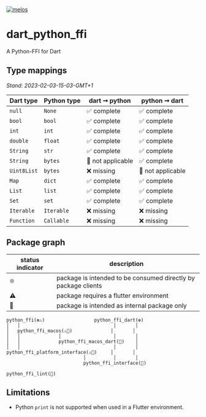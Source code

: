 [![melos](https://img.shields.io/badge/maintained%20with-melos-f700ff.svg?style=flat-square)](https://github.com/invertase/melos)

# dart_python_ffi

A Python-FFI for Dart

## Type mappings

*Stand: 2023-02-03-15-03-GMT+1*

| Dart type   | Python type | dart ➞ python     | python ➞ dart     |
|-------------|-------------|-------------------|-------------------|
| `null`      | `None`      | ✅ complete        | ✅ complete        |
| `bool`      | `bool`      | ✅ complete        | ✅ complete        |
| `int`       | `int`       | ✅ complete        | ✅ complete        |
| `double`    | `float`     | ✅ complete        | ✅ complete        |
| `String`    | `str`       | ✅ complete        | ✅ complete        |
| `String`    | `bytes`     | 🚫 not applicable | ✅ complete        |
| `Uint8List` | `bytes`     | ❌ missing         | 🚫 not applicable |
| `Map`       | `dict`      | ✅ complete        | ✅ complete        |
| `List`      | `list`      | ✅ complete        | ✅ complete        |
| `Set`       | `set`       | ✅ complete        | ✅ complete        |
| `Iterable`  | `Iterable`  | ❌ missing         | ❌ missing         |
| `Function`  | `Callable`  | ❌ missing         | ❌ missing         |

## Package graph

| status indicator | description                                                    |
|------------------|----------------------------------------------------------------|
| ❇️               | package is intended to be consumed directly by package clients |
| ⚠️               | package requires a flutter environment                         |
| 🚫               | package is intended as internal package only                   |

```
python_ffi(❇️⚠️)                  python_ffi_dart(❇️)
│   │                                  │       │
│   python_ffi_macos(⚠️🚫)              │       │
│   │              │                   │       │
│   │              python_ffi_macos_dart(🚫)    │
│   │                                  │       │
python_ffi_platform_interface(⚠️🚫)     │       │
                            │          │       │
                            python_ffi_interface(🚫)

python_ffi_lint(🚫)
```

## Limitations

- Python `print` is not supported when used in a Flutter environment.
